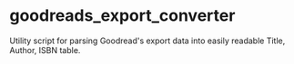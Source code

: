 # goodreads_export_converter
Utility script for parsing Goodread's export data into easily readable Title, Author, ISBN table.
